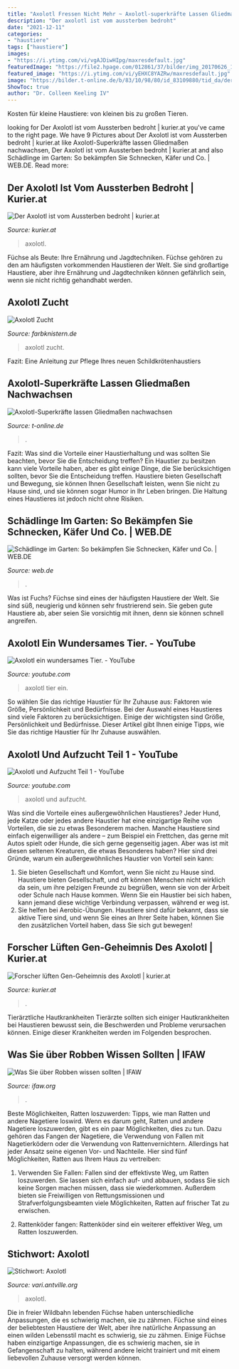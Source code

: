 ```yaml
---
title: "Axolotl Fressen Nicht Mehr ~ Axolotl-superkräfte Lassen Gliedmaßen Nachwachsen"
description: "Der axolotl ist vom aussterben bedroht"
date: "2021-12-11"
categories:
- "haustiere"
tags: ["haustiere"]
images:
- "https://i.ytimg.com/vi/vgAJDiwHIpg/maxresdefault.jpg"
featuredImage: "https://file2.hpage.com/012861/37/bilder/img_20170626_191310.jpg"
featured_image: "https://i.ytimg.com/vi/yEHXC8YAZRw/maxresdefault.jpg"
image: "https://bilder.t-online.de/b/83/10/98/80/id_83109880/tid_da/der-axolotl-wird-bis-zu-25-zentimeter-gross-und-existiert-seit-rund-350-millionen-jahren-.jpg"
ShowToc: true
author: "Dr. Colleen Keeling IV"
---
```



Kosten für kleine Haustiere: von kleinen bis zu großen Tieren.

	

		
looking for Der Axolotl ist vom Aussterben bedroht | kurier.at you've came to the right page. We have 9 Pictures about Der Axolotl ist vom Aussterben bedroht | kurier.at like Axolotl-Superkräfte lassen Gliedmaßen nachwachsen, Der Axolotl ist vom Aussterben bedroht | kurier.at and also Schädlinge im Garten: So bekämpfen Sie Schnecken, Käfer und Co. | WEB.DE. Read more:
		
    
## Der Axolotl Ist Vom Aussterben Bedroht | Kurier.at

<img loading=lazy src="https://image.kurier.at/images/cfs_landscape_1232w_693h/1747836/46-55417742.jpg" onerror="this.onerror=null;this.src='https://tse3.mm.bing.net/th?id=OIP.JmwdIPANUSTpPQCM7w52ZwHaEK&amp;pid=15.1';" alt="Der Axolotl ist vom Aussterben bedroht | kurier.at">

_Source: kurier.at_

>axolotl. 

	

Füchse als Beute: Ihre Ernährung und Jagdtechniken.
Füchse gehören zu den am häufigsten vorkommenden Haustieren der Welt. Sie sind großartige Haustiere, aber ihre Ernährung und Jagdtechniken können gefährlich sein, wenn sie nicht richtig gehandhabt werden.

    
## Axolotl Zucht

<img loading=lazy src="https://file2.hpage.com/012861/37/bilder/img_20170626_191310.jpg" onerror="this.onerror=null;this.src='https://tse1.mm.bing.net/th?id=OIP.t4yC9w-qaGm9tdycdBEVNQHaEH&amp;pid=15.1';" alt="Axolotl Zucht">

_Source: farbknistern.de_

>axolotl zucht. 

	

Fazit: Eine Anleitung zur Pflege Ihres neuen Schildkrötenhaustiers

    
## Axolotl-Superkräfte Lassen Gliedmaßen Nachwachsen

<img loading=lazy src="https://bilder.t-online.de/b/83/10/98/80/id_83109880/tid_da/der-axolotl-wird-bis-zu-25-zentimeter-gross-und-existiert-seit-rund-350-millionen-jahren-.jpg" onerror="this.onerror=null;this.src='https://tse1.mm.bing.net/th?id=OIP.aPLj3hrrPvXwl8P64LjQxQHaEK&amp;pid=15.1';" alt="Axolotl-Superkräfte lassen Gliedmaßen nachwachsen">

_Source: t-online.de_

>. 

	

Fazit: Was sind die Vorteile einer Haustierhaltung und was sollten Sie beachten, bevor Sie die Entscheidung treffen?
Ein Haustier zu besitzen kann viele Vorteile haben, aber es gibt einige Dinge, die Sie berücksichtigen sollten, bevor Sie die Entscheidung treffen. Haustiere bieten Gesellschaft und Bewegung, sie können Ihnen Gesellschaft leisten, wenn Sie nicht zu Hause sind, und sie können sogar Humor in Ihr Leben bringen. Die Haltung eines Haustieres ist jedoch nicht ohne Risiken.

    
## Schädlinge Im Garten: So Bekämpfen Sie Schnecken, Käfer Und Co. | WEB.DE

<img loading=lazy src="https://i0.web.de/image/396/34020396,pd=2,f=opengraph/schaedling.jpg" onerror="this.onerror=null;this.src='https://tse4.mm.bing.net/th?id=OIP.ZuTEIriP1e0QnqjJg4Wu2gHaD4&amp;pid=15.1';" alt="Schädlinge im Garten: So bekämpfen Sie Schnecken, Käfer und Co. | WEB.DE">

_Source: web.de_

>. 

	

Was ist Fuchs?
Füchse sind eines der häufigsten Haustiere der Welt. Sie sind süß, neugierig und können sehr frustrierend sein. Sie geben gute Haustiere ab, aber seien Sie vorsichtig mit ihnen, denn sie können schnell angreifen.

    
## Axolotl Ein Wundersames Tier. - YouTube

<img loading=lazy src="https://i.ytimg.com/vi/vgAJDiwHIpg/maxresdefault.jpg" onerror="this.onerror=null;this.src='https://tse4.mm.bing.net/th?id=OIP.Yjde1hiBj7xRcHfZSZn16AHaEK&amp;pid=15.1';" alt="Axolotl ein wundersames Tier. - YouTube">

_Source: youtube.com_

>axolotl tier ein. 

	

So wählen Sie das richtige Haustier für Ihr Zuhause aus: Faktoren wie Größe, Persönlichkeit und Bedürfnisse.
Bei der Auswahl eines Haustieres sind viele Faktoren zu berücksichtigen. Einige der wichtigsten sind Größe, Persönlichkeit und Bedürfnisse. Dieser Artikel gibt Ihnen einige Tipps, wie Sie das richtige Haustier für Ihr Zuhause auswählen.

    
## Axolotl Und Aufzucht Teil 1 - YouTube

<img loading=lazy src="https://i.ytimg.com/vi/yEHXC8YAZRw/maxresdefault.jpg" onerror="this.onerror=null;this.src='https://tse2.mm.bing.net/th?id=OIP.4dBiy58E-HwakiFyHkmV3QHaEK&amp;pid=15.1';" alt="Axolotl und Aufzucht Teil 1 - YouTube">

_Source: youtube.com_

>axolotl und aufzucht. 

	

Was sind die Vorteile eines außergewöhnlichen Haustieres?
Jeder Hund, jede Katze oder jedes andere Haustier hat eine einzigartige Reihe von Vorteilen, die sie zu etwas Besonderem machen. Manche Haustiere sind einfach eigenwilliger als andere – zum Beispiel ein Frettchen, das gerne mit Autos spielt oder Hunde, die sich gerne gegenseitig jagen. Aber was ist mit diesen seltenen Kreaturen, die etwas Besonderes haben? Hier sind drei Gründe, warum ein außergewöhnliches Haustier von Vorteil sein kann:
1) Sie bieten Gesellschaft und Komfort, wenn Sie nicht zu Hause sind. Haustiere bieten Gesellschaft, und oft können Menschen nicht wirklich da sein, um ihre pelzigen Freunde zu begrüßen, wenn sie von der Arbeit oder Schule nach Hause kommen. Wenn Sie ein Haustier bei sich haben, kann jemand diese wichtige Verbindung verpassen, während er weg ist.
2) Sie helfen bei Aerobic-Übungen. Haustiere sind dafür bekannt, dass sie aktive Tiere sind, und wenn Sie eines an Ihrer Seite haben, können Sie den zusätzlichen Vorteil haben, dass Sie sich gut bewegen!

    
## Forscher Lüften Gen-Geheimnis Des Axolotl | Kurier.at

<img loading=lazy src="https://image.kurier.at/images/cfs_landscape_616w_347h/2422811/46-106373283.jpg" onerror="this.onerror=null;this.src='https://tse3.mm.bing.net/th?id=OIP.I-O7A_8AYxbAN0NvwCLtPgHaEL&amp;pid=15.1';" alt="Forscher lüften Gen-Geheimnis des Axolotl | kurier.at">

_Source: kurier.at_

>. 

	

Tierärztliche Hautkrankheiten
Tierärzte sollten sich einiger Hautkrankheiten bei Haustieren bewusst sein, die Beschwerden und Probleme verursachen können. Einige dieser Krankheiten werden im Folgenden besprochen.

    
## Was Sie über Robben Wissen Sollten | IFAW

<img loading=lazy src="https://d1jyxxz9imt9yb.cloudfront.net/animal/49/meta_facebook_image/regular/seal-canada-Stewart-Cook.jpg" onerror="this.onerror=null;this.src='https://tse2.mm.bing.net/th?id=OIP.8-Kh1gAn-H7HgcSOdogo_gHaD4&amp;pid=15.1';" alt="Was Sie über Robben wissen sollten | IFAW">

_Source: ifaw.org_

>. 

	

Beste Möglichkeiten, Ratten loszuwerden: Tipps, wie man Ratten und andere Nagetiere loswird.
Wenn es darum geht, Ratten und andere Nagetiere loszuwerden, gibt es ein paar Möglichkeiten, dies zu tun. Dazu gehören das Fangen der Nagetiere, die Verwendung von Fallen mit Nagetierködern oder die Verwendung von Rattenvernichtern. Allerdings hat jeder Ansatz seine eigenen Vor- und Nachteile. Hier sind fünf Möglichkeiten, Ratten aus Ihrem Haus zu vertreiben:
1) Verwenden Sie Fallen: Fallen sind der effektivste Weg, um Ratten loszuwerden. Sie lassen sich einfach auf- und abbauen, sodass Sie sich keine Sorgen machen müssen, dass sie wiederkommen. Außerdem bieten sie Freiwilligen von Rettungsmissionen und Strafverfolgungsbeamten viele Möglichkeiten, Ratten auf frischer Tat zu erwischen.

2) Rattenköder fangen: Rattenköder sind ein weiterer effektiver Weg, um Ratten loszuwerden.

    
## Stichwort: Axolotl

<img loading=lazy src="https://antville.org/static/sites/vari/images/p9147942.jpg" onerror="this.onerror=null;this.src='https://tse1.mm.bing.net/th?id=OIP.9wJcoiWm_oF6crMmwIVKVwHaFj&amp;pid=15.1';" alt="Stichwort: Axolotl">

_Source: vari.antville.org_

>axolotl. 

	

Die in freier Wildbahn lebenden Füchse haben unterschiedliche Anpassungen, die es schwierig machen, sie zu zähmen.
Füchse sind eines der beliebtesten Haustiere der Welt, aber ihre natürliche Anpassung an einen wilden Lebensstil macht es schwierig, sie zu zähmen. Einige Füchse haben einzigartige Anpassungen, die es schwierig machen, sie in Gefangenschaft zu halten, während andere leicht trainiert und mit einem liebevollen Zuhause versorgt werden können.

